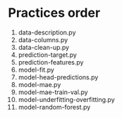 # Practices order

1. data-description.py
2. data-columns.py
3. data-clean-up.py
4. prediction-target.py
5. prediction-features.py
6. model-fit.py
7. model-head-predictions.py
8. model-mae.py
9. model-mae-train-val.py
10. model-underfitting-overfitting.py
11. model-random-forest.py